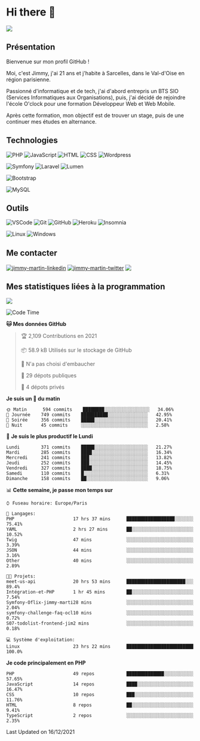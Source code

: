# Hi there 👋

![](https://komarev.com/ghpvc/?username=jimmy-martin&color=1a1b27)

<!--
**jimmy-martin/jimmy-martin** is a ✨ _special_ ✨ repository because its `README.md` (this file) appears on your GitHub profile.

Here are some ideas to get you started:

- 🔭 I’m currently working on ...
- 🌱 I’m currently learning ...
- 👯 I’m looking to collaborate on ...
- 🤔 I’m looking for help with ...
- 💬 Ask me about ...
- 📫 How to reach me: ...
- 😄 Pronouns: ...
- ⚡ Fun fact: ...
-->

## Présentation

Bienvenue sur mon profil GitHub !

Moi, c'est Jimmy, j'ai 21 ans et j'habite à Sarcelles, dans le Val-d'Oise en région parisienne.

Passionné d'informatique et de tech, j'ai d'abord entrepris un BTS SIO (Services Informatiques aux Organisations), puis, j'ai décidé de rejoindre l'école O'clock pour une formation Développeur Web et Web Mobile.

Après cette formation, mon objectif est de trouver un stage, puis de une continuer mes études en alternance.

## Technologies

<div>

![PHP](https://img.shields.io/badge/PHP-777BB4?style=for-the-badge&logo=php&logoColor=white) ![JavaScript](https://img.shields.io/badge/JavaScript-F7DF1E?style=for-the-badge&logo=javascript&logoColor=black) ![HTML](https://img.shields.io/badge/HTML-E34F26?style=for-the-badge&logo=html5&logoColor=white) ![CSS](https://img.shields.io/badge/CSS-1572B6?&style=for-the-badge&logo=css3&logoColor=white) ![Wordpress](https://img.shields.io/badge/WordPress-0078D6?style=for-the-badge&logo=wordpress&logoColor=white)

</div>
<div>

![Symfony](https://img.shields.io/badge/Symfony-092E20?style=for-the-badge&logo=symfony&logoColor=white) ![Laravel](https://img.shields.io/badge/Laravel-FF2D20?style=for-the-badge&logo=laravel&logoColor=white) ![Lumen](https://img.shields.io/badge/Lumen-FF2D20?style=for-the-badge&logo=lumen&logoColor=white)

</div>
<div>

![Bootstrap](https://img.shields.io/badge/Bootstrap-563D7C?style=for-the-badge&logo=bootstrap&logoColor=white)

</div>
<div>

![MySQL](https://img.shields.io/badge/MySQL-4479A1?style=for-the-badge&logo=mysql&logoColor=white)

</div>

## Outils

![VSCode](https://img.shields.io/badge/VSCode-007ACC?style=for-the-badge&logo=visual-studio-code&logoColor=white)
![Git](https://img.shields.io/badge/Git-F05032?style=for-the-badge&logo=git&logoColor=white)
![GitHub](https://img.shields.io/badge/GitHub-100000?style=for-the-badge&logo=github&logoColor=white)
![Heroku](https://img.shields.io/badge/Heroku-6762a6?style=for-the-badge&logo=heroku&logoColor=white)
![Insomnia](https://img.shields.io/badge/Insomnia-5600cd?style=for-the-badge&logo=insomnia&logoColor=white)

![Linux](https://img.shields.io/badge/Linux-FCC624?style=for-the-badge&logo=linux&logoColor=white)
![Windows](https://img.shields.io/badge/Windows-0078D6?style=for-the-badge&logo=windows&logoColor=white)

## Me contacter

<p>
<a href="https://www.linkedin.com/in/jimmy-martin-dev/" target="blank"><img align="center" src="https://img.shields.io/badge/-LinkedIn-0077B5?style=for-the-badge&logo=Linkedin&logoColor=white&link=https://www.linkedin.com/in/jimmy-martin-dev/" alt="jimmy-martin-linkedin"/></a>
<a href="https://twitter.com/jimmydev_" target="blank"><img align="center" src="https://img.shields.io/badge/-Twitter-1DA1F2?style=for-the-badge&logo=Twitter&logoColor=white&link=https://twitter.com/jimmydev_" alt="jimmy-martin-twitter"/></a>
 <a href="mailto:jimmy.martin952@gmail.com" target="blank"><img align="center" src="https://img.shields.io/badge/gmail-D14836?style=for-the-badge&logo=gmail&logoColor=white" /></a>
</p>

## Mes statistiques liées à la programmation

<a href="https://github-readme-stats.vercel.app/api/top-langs/?username=jimmy-martin&layout=compact">
  <img align="center" src="https://github-readme-stats.vercel.app/api/top-langs/?username=jimmy-martin&layout=compact"/>
</a>



<!--START_SECTION:waka-->
![Code Time](http://img.shields.io/badge/Code%20Time-388%20hrs%203%20mins-blue)

**🐱 Mes données GitHub** 

> 🏆 2,109 Contributions en 2021
 > 
> 📦 58.9 kB Utilisés sur le stockage de GitHub 
 > 
> 🚫 N'a pas choisi d'embaucher
 > 
> 📜 29 dépots publiques 
 > 
> 🔑 4 dépots privés  
 > 
**Je suis un 🐤 du matin** 

```text
🌞 Matin      594 commits    ████████░░░░░░░░░░░░░░░░░   34.06% 
🌆 Journée    749 commits    ██████████░░░░░░░░░░░░░░░   42.95% 
🌃 Soirée     356 commits    █████░░░░░░░░░░░░░░░░░░░░   20.41% 
🌙 Nuit       45 commits     ░░░░░░░░░░░░░░░░░░░░░░░░░   2.58%

```
📅 **Je suis le plus productif le Lundi** 

```text
Lundi        371 commits    █████░░░░░░░░░░░░░░░░░░░░   21.27% 
Mardi        285 commits    ████░░░░░░░░░░░░░░░░░░░░░   16.34% 
Mercredi     241 commits    ███░░░░░░░░░░░░░░░░░░░░░░   13.82% 
Jeudi        252 commits    ███░░░░░░░░░░░░░░░░░░░░░░   14.45% 
Vendredi     327 commits    ████░░░░░░░░░░░░░░░░░░░░░   18.75% 
Samedi       110 commits    █░░░░░░░░░░░░░░░░░░░░░░░░   6.31% 
Dimanche     158 commits    ██░░░░░░░░░░░░░░░░░░░░░░░   9.06%

```


📊 **Cette semaine, je passe mon temps sur** 

```text
⌚︎ Fuseau horaire: Europe/Paris

💬 Langages: 
PHP                      17 hrs 37 mins      ██████████████████░░░░░░░   75.41% 
YAML                     2 hrs 27 mins       ██░░░░░░░░░░░░░░░░░░░░░░░   10.52% 
Twig                     47 mins             ░░░░░░░░░░░░░░░░░░░░░░░░░   3.39% 
JSON                     44 mins             ░░░░░░░░░░░░░░░░░░░░░░░░░   3.16% 
Other                    40 mins             ░░░░░░░░░░░░░░░░░░░░░░░░░   2.89%

🐱‍💻 Projets: 
meet-us-api              20 hrs 53 mins      ██████████████████████░░░   89.4% 
Intégration-et-PHP       1 hr 45 mins        ██░░░░░░░░░░░░░░░░░░░░░░░   7.54% 
Symfony-Oflix-jimmy-marti28 mins             ░░░░░░░░░░░░░░░░░░░░░░░░░   2.04% 
symfony-challenge-faq-ocl10 mins             ░░░░░░░░░░░░░░░░░░░░░░░░░   0.72% 
S07-todolist-frontend-jim2 mins              ░░░░░░░░░░░░░░░░░░░░░░░░░   0.18%

💻 Système d'exploitation: 
Linux                    23 hrs 22 mins      █████████████████████████   100.0%

```

**Je code principalement en PHP** 

```text
PHP                      49 repos            ██████████████░░░░░░░░░░░   57.65% 
JavaScript               14 repos            ████░░░░░░░░░░░░░░░░░░░░░   16.47% 
CSS                      10 repos            ███░░░░░░░░░░░░░░░░░░░░░░   11.76% 
HTML                     8 repos             ██░░░░░░░░░░░░░░░░░░░░░░░   9.41% 
TypeScript               2 repos             ░░░░░░░░░░░░░░░░░░░░░░░░░   2.35%

```



 Last Updated on 16/12/2021
<!--END_SECTION:waka-->


